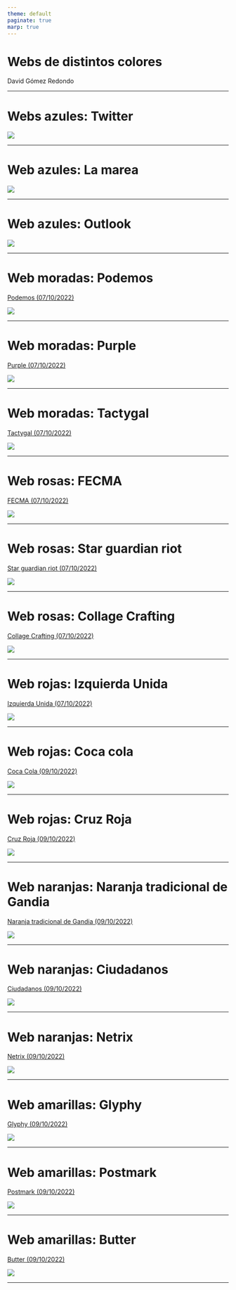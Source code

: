 ```yaml
---
theme: default
paginate: true
marp: true
---
```


# Webs de distintos colores

David Gómez Redondo

---

# Webs azules: Twitter

![](/assets/images/twitter.png)

---

# Web azules: La marea

![](/assets/images/la-marea.png)

---

# Web azules: Outlook

![](/assets/images/outlook.png)

---

# Web moradas: Podemos

[Podemos (07/10/2022)](https://podemos.info/)

![](/assets/images/podemos.png)

---

# Web moradas: Purple

[Purple (07/10/2022)](https://purple.com/)

![](/assets/images/purple.png)

---

# Web moradas: Tactygal

[Tactygal (07/10/2022)](https://www.tactyqal.com/)

![](/assets/images/tactygal.png)

---

# Web rosas: FECMA

[FECMA (07/10/2022)](https://www.fecma.org/)

![](/assets/images/fecma.png)

---

# Web rosas: Star guardian riot

[Star guardian riot (07/10/2022)](https://starguardian.riotgames.com/es-es/)

![](/assets/images/star-guardian-riot.png)

---

# Web rosas: Collage Crafting

[Collage Crafting (07/10/2022)](https://collagestudio.ca/en)

![](/assets/images/collage-crafting.png)

---

# Web rojas: Izquierda Unida

[Izquierda Unida (07/10/2022)](https://izquierdaunida.org/)

![](/assets/images/izquierda-unida.png)

---

# Web rojas: Coca cola

[Coca Cola (09/10/2022)](https://www.cocacola.es/)

![](/assets/images/coca-cola.png)

---

# Web rojas: Cruz Roja

[Cruz Roja (09/10/2022)](https://www2.cruzroja.es/)

![](/assets/images/cruz-roja.png)

---

# Web naranjas: Naranja tradicional de Gandia

[Naranja tradicional de Gandia (09/10/2022)](https://www.naranjatradicionaldegandia.com/)

![](/assets/images/naranja-gandia.png)

---

# Web naranjas: Ciudadanos

[Ciudadanos (09/10/2022)](https://www.ciudadanos-cs.org/)

![](/assets/images/ciudadanos.png)

---

# Web naranjas: Netrix

[Netrix (09/10/2022)](https://netrixdigital.com/)

![](/assets/images/netrix.png)

---

# Web amarillas: Glyphy

[Glyphy (09/10/2022)](https://glyphy.io/)

![](/assets/images/glyphy.png)

---

# Web amarillas: Postmark

[Postmark (09/10/2022)](https://postmarkapp.com/)

![](/assets/images/postmark.png)

---

# Web amarillas: Butter

[Butter (09/10/2022)](https://www.butter.us/)

![](/assets/images/butter.png)

---
